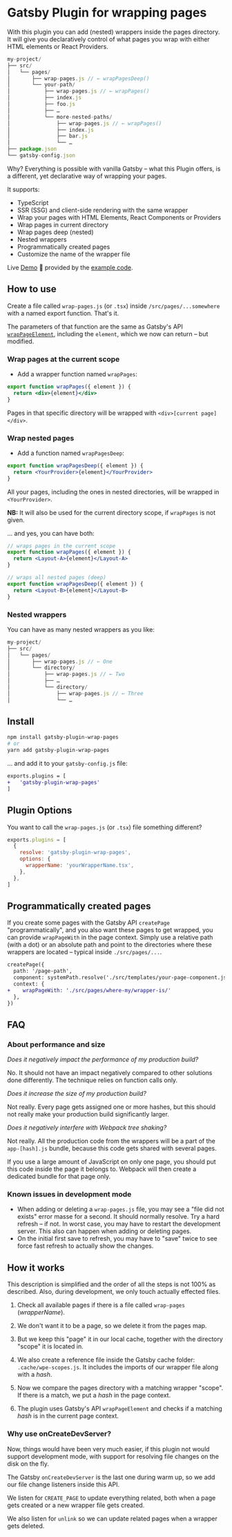# Gatsby Plugin for wrapping pages

With this plugin you can add (nested) wrappers inside the pages directory. It will give you declaratively control of what pages you wrap with either HTML elements or React Providers.

```js
my-project/
├── src/
│   └── pages/
│       ├── wrap-pages.js // ← wrapPagesDeep()
│       └── your-path/
│           ├── wrap-pages.js // ← wrapPages()
│           ├── index.js
│           ├── foo.js
│           ├── …
│           └── more-nested-paths/
│               ├── wrap-pages.js // ← wrapPages()
│               ├── index.js
│               ├── bar.js
│               └── …
├── package.json
└── gatsby-config.json
```

Why? Everything is possible with vanilla Gatsby – what this Plugin offers, is a different, yet declarative way of wrapping your pages.

It supports:

- TypeScript
- SSR (SSG) and client-side rendering with the same wrapper
- Wrap your pages with HTML Elements, React Components or Providers
- Wrap pages in current directory
- Wrap pages deep (nested)
- Nested wrappers
- Programmatically created pages
- Customize the name of the wrapper file

Live [Demo](https://gatsby-plugin-wrap-pages.netlify.app/) 🚀 provided by the [example code](https://github.com/tujoworker/gatsby-plugin-wrap-pages/tree/main/example).

## How to use

Create a file called `wrap-pages.js` (or `.tsx`) inside `/src/pages/...somewhere` with a named export function. That's it.

The parameters of that function are the same as Gatsby's API [`wrapPageElement`](https://www.gatsbyjs.com/docs/reference/config-files/gatsby-browser/#wrapPageElement), including the `element`, which we now can return – but modified.

### Wrap pages at the current scope

- Add a wrapper function named `wrapPages`:

```jsx
export function wrapPages({ element }) {
  return <div>{element}</div>
}
```

Pages in that specific directory will be wrapped with `<div>[current page]</div>`.

### Wrap nested pages

- Add a function named `wrapPagesDeep`:

```jsx
export function wrapPagesDeep({ element }) {
  return <YourProvider>{element}</YourProvider>
}
```

All your pages, including the ones in nested directories, will be wrapped in `<YourProvider>`.

**NB:** It will also be used for the current directory scope, if `wrapPages` is not given.

... and yes, you can have both:

```jsx
// wraps pages in the current scope
export function wrapPages({ element }) {
  return <Layout-A>{element}</Layout-A>
}

// wraps all nested pages (deep)
export function wrapPagesDeep({ element }) {
  return <Layout-B>{element}</Layout-B>
}
```

### Nested wrappers

You can have as many nested wrappers as you like:

```js
my-project/
├── src/
│   └── pages/
│       ├── wrap-pages.js // ← One
│       └── directory/
│           ├── wrap-pages.js // ← Two
│           ├── …
│           └── directory/
│               ├── wrap-pages.js // ← Three
│               └── …
```

## Install

```bash
npm install gatsby-plugin-wrap-pages
# or
yarn add gatsby-plugin-wrap-pages
```

… and add it to your `gatsby-config.js` file:

```diff
exports.plugins = [
+	'gatsby-plugin-wrap-pages'
]
```

## Plugin Options

You want to call the `wrap-pages.js` (or `.tsx`) file something different?

```cjs
exports.plugins = [
  {
    resolve: 'gatsby-plugin-wrap-pages',
    options: {
      wrapperName: 'yourWrapperName.tsx',
    },
  },
]
```

## Programmatically created pages

If you create some pages with the Gatsby API `createPage` "programmatically", and you also want these pages to get wrapped, you can provide `wrapPageWith` in the page context. Simply use a relative path (with a dot) or an absolute path and point to the directories where these wrappers are located – typical inside `./src/pages/...`.

```diff
createPage({
  path: '/page-path',
  component: systemPath.resolve('./src/templates/your-page-component.js'),
  context: {
+    wrapPageWith: './src/pages/where-my/wrapper-is/'
  },
})
```

## FAQ

### About performance and size

_Does it negatively impact the performance of my production build?_

No. It should not have an impact negatively compared to other solutions done differently. The technique relies on function calls only.

_Does it increase the size of my production build?_

Not really. Every page gets assigned one or more hashes, but this should not really make your production build significantly larger.

_Does it negatively interfere with Webpack tree shaking?_

Not really. All the production code from the wrappers will be a part of the `app-[hash].js` bundle, because this code gets shared with several pages.

If you use a large amount of JavaScript on only one page, you should put this code inside the page it belongs to. Webpack will then create a dedicated bundle for that page only.

### Known issues in development mode

- When adding or deleting a `wrap-pages.js` file, you may see a "file did not exists" error masse for a second. It should normally resolve. Try a hard refresh – if not. In worst case, you may have to restart the development server. This also can happen when adding or deleting pages.
- On the initial first save to refresh, you may have to "save" twice to see force fast refresh to actually show the changes.

## How it works

This description is simplified and the order of all the steps is not 100% as described. Also, during development, we only touch actually effected files.

1. Check all available pages if there is a file called `wrap-pages` (_wrapperName_).

2. We don't want it to be a page, so we delete it from the pages map.

3. But we keep this "page" it in our local cache, together with the directory "scope" it is located in.

4. We also create a reference file inside the Gatsby cache folder: `.cache/wpe-scopes.js`. It includes the imports of our wrapper file along with a _hash_.

5. Now we compare the pages directory with a matching wrapper "scope". If there is a match, we put a _hash_ in the page context.

6. The plugin uses Gatsby's API `wrapPageElement` and checks if a matching _hash_ is in the current page context.

### Why use onCreateDevServer?

Now, things would have been very much easier, if this plugin not would support development mode, with support for resolving file changes on the disk on the fly.

The Gatsby `onCreateDevServer` is the last one during warm up, so we add our file change listeners inside this API.

We listen for `CREATE_PAGE` to update everything related, both when a page gets created or a new wrapper file gets created.

We also listen for `unlink` so we can update related pages when a wrapper gets deleted.
